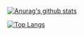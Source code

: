 
[![Anurag's github stats](https://github-readme-stats.vercel.app/api?username=yjhmelody&show_icons=true&theme=merko&title_color=blue)](https://github.com/anuraghazra/github-readme-stats)

[![Top Langs](https://github-readme-stats.vercel.app/api/top-langs/?username=yjhmelody&layout=compact&hide=html,css)](https://github.com/anuraghazra/github-readme-stats)
